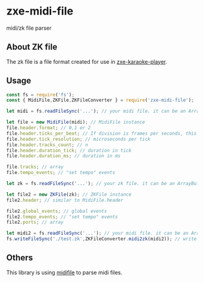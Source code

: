 # zxe-midi-file
midi/zk file parser

## About ZK file
The zk file is a file format created for use in [zxe-karaoke-player](https://github.com/kmoon2437/zxe-karaoke-player).

## Usage
```js
const fs = require('fs');
const { MidiFile,ZKFile,ZKFileConverter } = require('zxe-midi-file');

let midi = fs.readFileSync('...'); // your midi file. it can be an ArrayBuffer or Uint8Array or nodejs Buffer

let file = new MidiFile(midi); // MidiFile instance
file.header.format; // 0,1 or 2
file.header.ticks_per_beat; // If division is frames per seconds, this is null
file.header.tick_resolution; // microseconds per tick
file.header.tracks_count; // n
file.header.duration_tick; // duration in tick
file.header.duration_ms; // duration in ms

file.tracks; // array
file.tempo_events; // "set tempo" events

let zk = fs.readFileSync('...'); // your zk file. it can be an ArrayBuffer or Uint8Array or nodejs Buffer

let file2 = new ZKFile(zk); // ZKFile instance
file2.header; // similar to MidiFile.header

file2.global_events; // global events
file2.tempo_events; // "set tempo" events
file2.ports; // array

let midi2 = fs.readFileSync('...'); // your midi file. it can be an ArrayBuffer or Uint8Array or nodejs Buffer
fs.writeFileSync('./test.zk',ZKFileConverter.midi2zk(midi2)); // write zk file
```

## Others
This library is using [midifile](https://github.com/nfroidure/midifile) to parse midi files.